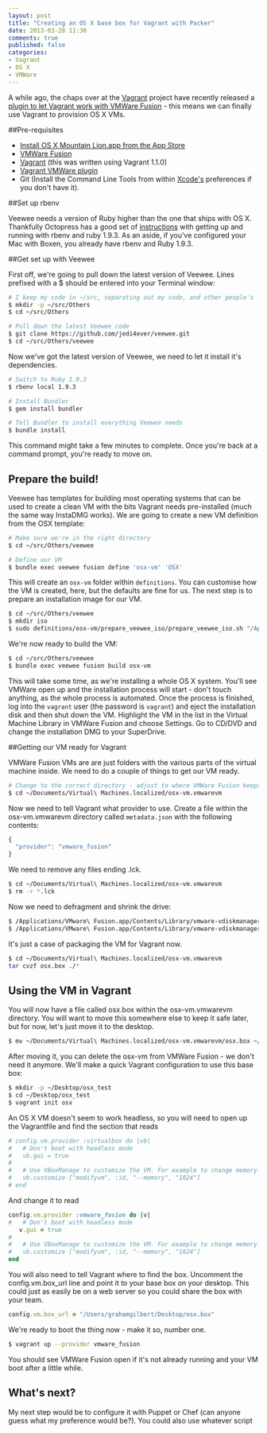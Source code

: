 ```yaml
---
layout: post
title: "Creating an OS X base box for Vagrant with Packer"
date: 2013-03-28 11:30
comments: true
published: false
categories: 
- Vagrant
- OS X
- VMWare
---
```


A while ago, the chaps over at the [Vagrant](http://www.vagrantup.com/) project have recently released a [plugin to let Vagrant work with VMWare Fusion](http://www.vagrantup.com/vmware) - this means we can finally use Vagrant to provision OS X VMs. 

##Pre-requisites

* [Install OS X Mountain Lion.app from the App Store](https://itunes.apple.com/gb/app/os-x-mountain-lion/id537386512?mt=12)
* [VMWare Fusion](http://www.vmware.com/products/fusion/overview.html)
* [Vagrant](http://downloads.vagrantup.com/) (this was written using Vagrant 1.1.0)
* [Vagrant VMWare plugin](http://www.vagrantup.com/vmware)
* Git (Install the Command Line Tools from within [Xcode's](https://itunes.apple.com/gb/app/xcode/id497799835?mt=12) preferences if you don't have it).


##Set up rbenv

Veewee needs a version of Ruby higher than the one that ships with OS X. Thankfully Octopress has a good set of [instructions](http://octopress.org/docs/setup/rbenv/) with getting up and running with rbenv and ruby 1.9.3. As an aside, if you've configured your Mac with Boxen, you already have rbenv and Ruby 1.9.3.

##Get set up with Veewee

First off, we're going to pull down the latest version of Veewee. Lines prefixed with a $ should be entered into your Terminal window:

``` bash
# I keep my code in ~/src, separating out my code, and other people's
$ mkdir -p ~/src/Others
$ cd ~/src/Others

# Pull down the latest Veewee code
$ git clone https://github.com/jedi4ever/veewee.git
$ cd ~/src/Others/veewee
```

Now we've got the latest version of Veewee, we need to let it install it's dependencies.

```bash
# Switch to Ruby 1.9.3
$ rbenv local 1.9.3

# Install Bundler
$ gem install bundler

# Tell Bundler to install everything Veewee needs
$ bundle install
```

This command might take a few minutes to complete. Once you're back at a command prompt, you're ready to move on.

## Prepare the build!

Veewee has templates for building most operating systems that can be used to create a clean VM with the bits Vagrant needs pre-installed (much the same way InstaDMG works). We are going to create a new VM definition from the OSX template:

```bash
# Make sure we're in the right directory
$ cd ~/src/Others/veewee

# Define our VM
$ bundle exec veewee fusion define 'osx-vm' 'OSX'
```

This will create an ``osx-vm`` folder within ``definitions``. You can customise how the VM is created, here, but the defaults are fine for us. The next step is to prepare an installation image for our VM.

```bash
$ cd ~/src/Others/veewee
$ mkdir iso
$ sudo definitions/osx-vm/prepare_veewee_iso/prepare_veewee_iso.sh "/Applications/Install OS X Mountain Lion.app"
```

We're now ready to build the VM:

```bash
$ cd ~/src/Others/veewee
$ bundle exec veewee fusion build osx-vm
```

 This will take some time, as we're installing a whole OS X system. You'll see VMWare open up and the installation process will start - don't touch anything, as the whole process is automated. Once the process is finished, log into the ``vagrant`` user (the password is ``vagrant``) and eject the installation disk and then shut down the VM. Highlight the VM in the list in the Virtual Machine Library in VMWare Fusion and choose Settings. Go to CD/DVD and change the installation DMG to your SuperDrive.

##Getting our VM ready for Vagrant
 
 VMWare Fusion VMs are are just folders with the various parts of the virtual machine inside. We need to do a couple of things to get our VM ready.
 
```bash
# Change to the correct directory - adjust to where VMWare Fusion keeps VMs by default on your system
$ cd ~/Documents/Virtual\ Machines.localized/osx-vm.vmwarevm
```

Now we need to tell Vagrant what provider to use. Create a file within the osx-vm.vmwarevm directory called ``metadata.json`` with the following contents:

```javascript
{
  "provider": "vmware_fusion"
}
```

We need to remove any files ending .lck.

```bash
$ cd ~/Documents/Virtual\ Machines.localized/osx-vm.vmwarevm
$ rm -r *.lck
```

Now we need to defragment and shrink the drive:

```bash
$ /Applications/VMware\ Fusion.app/Contents/Library/vmware-vdiskmanager -d ~/Documents/Virtual\ Machines.localized/osx-vm.vmwarevm/osx-vm.vmdk
$ /Applications/VMware\ Fusion.app/Contents/Library/vmware-vdiskmanager -k ~/Documents/Virtual\ Machines.localized/osx-vm.vmwarevm/osx-vm.vmdk
```

It's just a case of packaging the VM for Vagrant now.

```bash
$ cd ~/Documents/Virtual\ Machines.localized/osx-vm.vmwarevm
tar cvzf osx.box ./*
```

## Using the VM in Vagrant

You will now have a file called osx.box within the osx-vm.vmwarevm directory. You will want to move this somewhere else to keep it safe later, but for now, let's just move it to the desktop.

```bash
$ mv ~/Documents/Virtual\ Machines.localized/osx-vm.vmwarevm/osx.box ~/Desktop/osx.box
```

After moving it, you can delete the osx-vm from VMWare Fusion - we don't need it anymore. We'll make a quick Vagrant configuration to use this base box:

```bash
$ mkdir -p ~/Desktop/osx_test
$ cd ~/Desktop/osx_test
$ vagrant init osx
```

An OS X VM doesn't seem to work headless, so you will need to open up the Vagrantfile and find the section that reads

```ruby
# config.vm.provider :virtualbox do |vb|
#   # Don't boot with headless mode
#   vb.gui = true
#
#   # Use VBoxManage to customize the VM. For example to change memory:
#   vb.customize ["modifyvm", :id, "--memory", "1024"]
# end
```
  
  And change it to read
  
```ruby
config.vm.provider :vmware_fusion do |v|
#   # Don't boot with headless mode
   v.gui = true
#
#   # Use VBoxManage to customize the VM. For example to change memory:
#   vb.customize ["modifyvm", :id, "--memory", "1024"]
end
```

You will also need to tell Vagrant where to find the box. Uncomment the config.vm.box_url line and point it to your base box on your desktop. This could just as easily be on a web server so you could share the box with your team.

```ruby
config.vm.box_url = "/Users/grahamgilbert/Desktop/osx.box"
```

We're ready to boot the thing now - make it so, number one.

```bash
$ vagrant up --provider vmware_fusion
```

You should see VMWare Fusion open if it's not already running and your VM boot after a little while.

## What's next?
My next step would be to configure it with Puppet or Chef (can anyone guess what my preference would be?). You could also use whatever script 